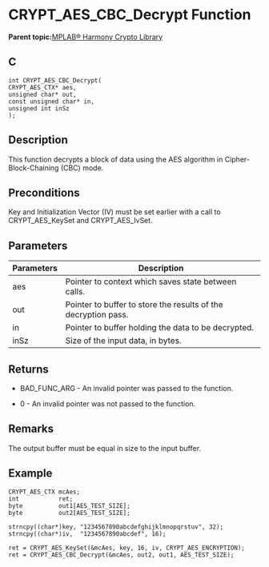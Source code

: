 # CRYPT\_AES\_CBC\_Decrypt Function

**Parent topic:**[MPLAB® Harmony Crypto Library](GUID-20F7C343-23D4-42D9-B8C2-A97D4D0EE5CD.md)

## C

```
int CRYPT_AES_CBC_Decrypt(
CRYPT_AES_CTX* aes, 
unsigned char* out, 
const unsigned char* in, 
unsigned int inSz
);
```

## Description

This function decrypts a block of data using the AES algorithm in Cipher-Block-Chaining \(CBC\) mode.

## Preconditions

Key and Initialization Vector \(IV\) must be set earlier with a call to CRYPT\_AES\_KeySet and CRYPT\_AES\_IvSet.

## Parameters

|Parameters|Description|
|----------|-----------|
|aes|Pointer to context which saves state between calls.|
|out|Pointer to buffer to store the results of the decryption pass.|
|in|Pointer to buffer holding the data to be decrypted.|
|inSz|Size of the input data, in bytes.|

## Returns

-   BAD\_FUNC\_ARG - An invalid pointer was passed to the function.

-   0 - An invalid pointer was not passed to the function.


## Remarks

The output buffer must be equal in size to the input buffer.

## Example

```
CRYPT_AES_CTX mcAes;
int           ret;
byte          out1[AES_TEST_SIZE];
byte          out2[AES_TEST_SIZE];

strncpy((char*)key, "1234567890abcdefghijklmnopqrstuv", 32);
strncpy((char*)iv,  "1234567890abcdef", 16);

ret = CRYPT_AES_KeySet(&mcAes, key, 16, iv, CRYPT_AES_ENCRYPTION);
ret = CRYPT_AES_CBC_Decrypt(&mcAes, out2, out1, AES_TEST_SIZE);
```

